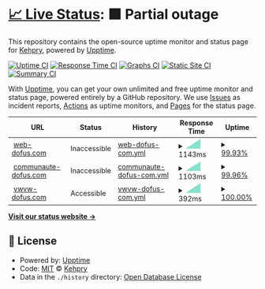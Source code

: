 # [📈 Live Status](https://Kehpry.github.io/phishcheck): <!--live status--> **🟧 Partial outage**

This repository contains the open-source uptime monitor and status page for [Kehpry](https://Kehpry.github.io/phishcheck), powered by [Upptime](https://github.com/upptime/upptime).

[![Uptime CI](https://github.com/Kehpry/phishcheck/workflows/Uptime%20CI/badge.svg)](https://github.com/Kehpry/phishcheck/actions?query=workflow%3A%22Uptime+CI%22)
[![Response Time CI](https://github.com/Kehpry/phishcheck/workflows/Response%20Time%20CI/badge.svg)](https://github.com/Kehpry/phishcheck/actions?query=workflow%3A%22Response+Time+CI%22)
[![Graphs CI](https://github.com/Kehpry/phishcheck/workflows/Graphs%20CI/badge.svg)](https://github.com/Kehpry/phishcheck/actions?query=workflow%3A%22Graphs+CI%22)
[![Static Site CI](https://github.com/Kehpry/phishcheck/workflows/Static%20Site%20CI/badge.svg)](https://github.com/Kehpry/phishcheck/actions?query=workflow%3A%22Static+Site+CI%22)
[![Summary CI](https://github.com/Kehpry/phishcheck/workflows/Summary%20CI/badge.svg)](https://github.com/Kehpry/phishcheck/actions?query=workflow%3A%22Summary+CI%22)

With [Upptime](https://upptime.js.org), you can get your own unlimited and free uptime monitor and status page, powered entirely by a GitHub repository. We use [Issues](https://github.com/Kehpry/phishcheck/issues) as incident reports, [Actions](https://github.com/Kehpry/phishcheck/actions) as uptime monitors, and [Pages](https://Kehpry.github.io/phishcheck) for the status page.

<!--start: status pages-->
<!-- This summary is generated by Upptime (https://github.com/upptime/upptime) -->
<!-- Do not edit this manually, your changes will be overwritten -->
<!-- prettier-ignore -->
| URL | Status | History | Response Time | Uptime |
| --- | ------ | ------- | ------------- | ------ |
| <img alt="" src="https://favicons.githubusercontent.com/web-dofus.com" height="13"> [web-dofus.com](http://web-dofus.com/) | Inaccessible | [web-dofus-com.yml](https://github.com/Kehpry/phishcheck/commits/HEAD/history/web-dofus-com.yml) | <details><summary><img alt="Response time graph" src="./graphs/web-dofus-com/response-time-week.png" height="20"> 1143ms</summary><br><a href="https://phishcheck.dofhelp.fr/history/web-dofus-com"><img alt="Response time 1143" src="https://img.shields.io/endpoint?url=https%3A%2F%2Fraw.githubusercontent.com%2FKehpry%2Fphishcheck%2FHEAD%2Fapi%2Fweb-dofus-com%2Fresponse-time.json"></a><br><a href="https://phishcheck.dofhelp.fr/history/web-dofus-com"><img alt="24-hour response time 1143" src="https://img.shields.io/endpoint?url=https%3A%2F%2Fraw.githubusercontent.com%2FKehpry%2Fphishcheck%2FHEAD%2Fapi%2Fweb-dofus-com%2Fresponse-time-day.json"></a><br><a href="https://phishcheck.dofhelp.fr/history/web-dofus-com"><img alt="7-day response time 1143" src="https://img.shields.io/endpoint?url=https%3A%2F%2Fraw.githubusercontent.com%2FKehpry%2Fphishcheck%2FHEAD%2Fapi%2Fweb-dofus-com%2Fresponse-time-week.json"></a><br><a href="https://phishcheck.dofhelp.fr/history/web-dofus-com"><img alt="30-day response time 1143" src="https://img.shields.io/endpoint?url=https%3A%2F%2Fraw.githubusercontent.com%2FKehpry%2Fphishcheck%2FHEAD%2Fapi%2Fweb-dofus-com%2Fresponse-time-month.json"></a><br><a href="https://phishcheck.dofhelp.fr/history/web-dofus-com"><img alt="1-year response time 1143" src="https://img.shields.io/endpoint?url=https%3A%2F%2Fraw.githubusercontent.com%2FKehpry%2Fphishcheck%2FHEAD%2Fapi%2Fweb-dofus-com%2Fresponse-time-year.json"></a></details> | <details><summary><a href="https://phishcheck.dofhelp.fr/history/web-dofus-com">99.93%</a></summary><a href="https://phishcheck.dofhelp.fr/history/web-dofus-com"><img alt="All-time uptime 99.93%" src="https://img.shields.io/endpoint?url=https%3A%2F%2Fraw.githubusercontent.com%2FKehpry%2Fphishcheck%2FHEAD%2Fapi%2Fweb-dofus-com%2Fuptime.json"></a><br><a href="https://phishcheck.dofhelp.fr/history/web-dofus-com"><img alt="24-hour uptime 99.93%" src="https://img.shields.io/endpoint?url=https%3A%2F%2Fraw.githubusercontent.com%2FKehpry%2Fphishcheck%2FHEAD%2Fapi%2Fweb-dofus-com%2Fuptime-day.json"></a><br><a href="https://phishcheck.dofhelp.fr/history/web-dofus-com"><img alt="7-day uptime 99.93%" src="https://img.shields.io/endpoint?url=https%3A%2F%2Fraw.githubusercontent.com%2FKehpry%2Fphishcheck%2FHEAD%2Fapi%2Fweb-dofus-com%2Fuptime-week.json"></a><br><a href="https://phishcheck.dofhelp.fr/history/web-dofus-com"><img alt="30-day uptime 99.93%" src="https://img.shields.io/endpoint?url=https%3A%2F%2Fraw.githubusercontent.com%2FKehpry%2Fphishcheck%2FHEAD%2Fapi%2Fweb-dofus-com%2Fuptime-month.json"></a><br><a href="https://phishcheck.dofhelp.fr/history/web-dofus-com"><img alt="1-year uptime 99.93%" src="https://img.shields.io/endpoint?url=https%3A%2F%2Fraw.githubusercontent.com%2FKehpry%2Fphishcheck%2FHEAD%2Fapi%2Fweb-dofus-com%2Fuptime-year.json"></a></details>
| <img alt="" src="https://favicons.githubusercontent.com/communaute-dofus.com" height="13"> [communaute-dofus.com](http://communaute-dofus.com/) | Inaccessible | [communaute-dofus-com.yml](https://github.com/Kehpry/phishcheck/commits/HEAD/history/communaute-dofus-com.yml) | <details><summary><img alt="Response time graph" src="./graphs/communaute-dofus-com/response-time-week.png" height="20"> 1103ms</summary><br><a href="https://phishcheck.dofhelp.fr/history/communaute-dofus-com"><img alt="Response time 1103" src="https://img.shields.io/endpoint?url=https%3A%2F%2Fraw.githubusercontent.com%2FKehpry%2Fphishcheck%2FHEAD%2Fapi%2Fcommunaute-dofus-com%2Fresponse-time.json"></a><br><a href="https://phishcheck.dofhelp.fr/history/communaute-dofus-com"><img alt="24-hour response time 1103" src="https://img.shields.io/endpoint?url=https%3A%2F%2Fraw.githubusercontent.com%2FKehpry%2Fphishcheck%2FHEAD%2Fapi%2Fcommunaute-dofus-com%2Fresponse-time-day.json"></a><br><a href="https://phishcheck.dofhelp.fr/history/communaute-dofus-com"><img alt="7-day response time 1103" src="https://img.shields.io/endpoint?url=https%3A%2F%2Fraw.githubusercontent.com%2FKehpry%2Fphishcheck%2FHEAD%2Fapi%2Fcommunaute-dofus-com%2Fresponse-time-week.json"></a><br><a href="https://phishcheck.dofhelp.fr/history/communaute-dofus-com"><img alt="30-day response time 1103" src="https://img.shields.io/endpoint?url=https%3A%2F%2Fraw.githubusercontent.com%2FKehpry%2Fphishcheck%2FHEAD%2Fapi%2Fcommunaute-dofus-com%2Fresponse-time-month.json"></a><br><a href="https://phishcheck.dofhelp.fr/history/communaute-dofus-com"><img alt="1-year response time 1103" src="https://img.shields.io/endpoint?url=https%3A%2F%2Fraw.githubusercontent.com%2FKehpry%2Fphishcheck%2FHEAD%2Fapi%2Fcommunaute-dofus-com%2Fresponse-time-year.json"></a></details> | <details><summary><a href="https://phishcheck.dofhelp.fr/history/communaute-dofus-com">99.96%</a></summary><a href="https://phishcheck.dofhelp.fr/history/communaute-dofus-com"><img alt="All-time uptime 99.96%" src="https://img.shields.io/endpoint?url=https%3A%2F%2Fraw.githubusercontent.com%2FKehpry%2Fphishcheck%2FHEAD%2Fapi%2Fcommunaute-dofus-com%2Fuptime.json"></a><br><a href="https://phishcheck.dofhelp.fr/history/communaute-dofus-com"><img alt="24-hour uptime 99.96%" src="https://img.shields.io/endpoint?url=https%3A%2F%2Fraw.githubusercontent.com%2FKehpry%2Fphishcheck%2FHEAD%2Fapi%2Fcommunaute-dofus-com%2Fuptime-day.json"></a><br><a href="https://phishcheck.dofhelp.fr/history/communaute-dofus-com"><img alt="7-day uptime 99.96%" src="https://img.shields.io/endpoint?url=https%3A%2F%2Fraw.githubusercontent.com%2FKehpry%2Fphishcheck%2FHEAD%2Fapi%2Fcommunaute-dofus-com%2Fuptime-week.json"></a><br><a href="https://phishcheck.dofhelp.fr/history/communaute-dofus-com"><img alt="30-day uptime 99.96%" src="https://img.shields.io/endpoint?url=https%3A%2F%2Fraw.githubusercontent.com%2FKehpry%2Fphishcheck%2FHEAD%2Fapi%2Fcommunaute-dofus-com%2Fuptime-month.json"></a><br><a href="https://phishcheck.dofhelp.fr/history/communaute-dofus-com"><img alt="1-year uptime 99.96%" src="https://img.shields.io/endpoint?url=https%3A%2F%2Fraw.githubusercontent.com%2FKehpry%2Fphishcheck%2FHEAD%2Fapi%2Fcommunaute-dofus-com%2Fuptime-year.json"></a></details>
| <img alt="" src="https://favicons.githubusercontent.com/vwvw-dofus.com" height="13"> [vwvw-dofus.com](https://vwvw-dofus.com/) | Accessible | [vwvw-dofus-com.yml](https://github.com/Kehpry/phishcheck/commits/HEAD/history/vwvw-dofus-com.yml) | <details><summary><img alt="Response time graph" src="./graphs/vwvw-dofus-com/response-time-week.png" height="20"> 392ms</summary><br><a href="https://phishcheck.dofhelp.fr/history/vwvw-dofus-com"><img alt="Response time 392" src="https://img.shields.io/endpoint?url=https%3A%2F%2Fraw.githubusercontent.com%2FKehpry%2Fphishcheck%2FHEAD%2Fapi%2Fvwvw-dofus-com%2Fresponse-time.json"></a><br><a href="https://phishcheck.dofhelp.fr/history/vwvw-dofus-com"><img alt="24-hour response time 392" src="https://img.shields.io/endpoint?url=https%3A%2F%2Fraw.githubusercontent.com%2FKehpry%2Fphishcheck%2FHEAD%2Fapi%2Fvwvw-dofus-com%2Fresponse-time-day.json"></a><br><a href="https://phishcheck.dofhelp.fr/history/vwvw-dofus-com"><img alt="7-day response time 392" src="https://img.shields.io/endpoint?url=https%3A%2F%2Fraw.githubusercontent.com%2FKehpry%2Fphishcheck%2FHEAD%2Fapi%2Fvwvw-dofus-com%2Fresponse-time-week.json"></a><br><a href="https://phishcheck.dofhelp.fr/history/vwvw-dofus-com"><img alt="30-day response time 392" src="https://img.shields.io/endpoint?url=https%3A%2F%2Fraw.githubusercontent.com%2FKehpry%2Fphishcheck%2FHEAD%2Fapi%2Fvwvw-dofus-com%2Fresponse-time-month.json"></a><br><a href="https://phishcheck.dofhelp.fr/history/vwvw-dofus-com"><img alt="1-year response time 392" src="https://img.shields.io/endpoint?url=https%3A%2F%2Fraw.githubusercontent.com%2FKehpry%2Fphishcheck%2FHEAD%2Fapi%2Fvwvw-dofus-com%2Fresponse-time-year.json"></a></details> | <details><summary><a href="https://phishcheck.dofhelp.fr/history/vwvw-dofus-com">100.00%</a></summary><a href="https://phishcheck.dofhelp.fr/history/vwvw-dofus-com"><img alt="All-time uptime 100.00%" src="https://img.shields.io/endpoint?url=https%3A%2F%2Fraw.githubusercontent.com%2FKehpry%2Fphishcheck%2FHEAD%2Fapi%2Fvwvw-dofus-com%2Fuptime.json"></a><br><a href="https://phishcheck.dofhelp.fr/history/vwvw-dofus-com"><img alt="24-hour uptime 100.00%" src="https://img.shields.io/endpoint?url=https%3A%2F%2Fraw.githubusercontent.com%2FKehpry%2Fphishcheck%2FHEAD%2Fapi%2Fvwvw-dofus-com%2Fuptime-day.json"></a><br><a href="https://phishcheck.dofhelp.fr/history/vwvw-dofus-com"><img alt="7-day uptime 100.00%" src="https://img.shields.io/endpoint?url=https%3A%2F%2Fraw.githubusercontent.com%2FKehpry%2Fphishcheck%2FHEAD%2Fapi%2Fvwvw-dofus-com%2Fuptime-week.json"></a><br><a href="https://phishcheck.dofhelp.fr/history/vwvw-dofus-com"><img alt="30-day uptime 100.00%" src="https://img.shields.io/endpoint?url=https%3A%2F%2Fraw.githubusercontent.com%2FKehpry%2Fphishcheck%2FHEAD%2Fapi%2Fvwvw-dofus-com%2Fuptime-month.json"></a><br><a href="https://phishcheck.dofhelp.fr/history/vwvw-dofus-com"><img alt="1-year uptime 100.00%" src="https://img.shields.io/endpoint?url=https%3A%2F%2Fraw.githubusercontent.com%2FKehpry%2Fphishcheck%2FHEAD%2Fapi%2Fvwvw-dofus-com%2Fuptime-year.json"></a></details>

<!--end: status pages-->

[**Visit our status website →**](https://Kehpry.github.io/phishcheck)

## 📄 License

- Powered by: [Upptime](https://github.com/upptime/upptime)
- Code: [MIT](./LICENSE) © [Kehpry](https://Kehpry.github.io/phishcheck)
- Data in the `./history` directory: [Open Database License](https://opendatacommons.org/licenses/odbl/1-0/)
